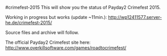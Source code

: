 #crimefest-2015
This will show you the status of Payday2 Crimefest 2015.

Working in progress but works (update ~11min.): http://wp12411577.server-he.de/crimefest-2015/

Source files and archive will follow.




The official Payday2 Crimefest site here: http://www.overkillsoftware.com/games/roadtocrimefest/

